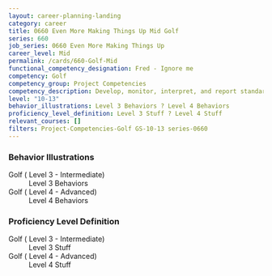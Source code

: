 ```yaml
---
layout: career-planning-landing
category: career
title: 0660 Even More Making Things Up Mid Golf
series: 660
job_series: 0660 Even More Making Things Up
career_level: Mid
permalink: /cards/660-Golf-Mid
functional_competency_designation: Fred - Ignore me
competency: Golf
competency_group: Project Competencies
competency_description: Develop, monitor, interpret, and report standardized processes/operations to ensure transparency and compliance with financial statutory, regulatory, and leadership guidance with the intent of promoting effectiveness and accountability.
level: "10-13"
behavior_illustrations: Level 3 Behaviors ? Level 4 Behaviors
proficiency_level_definition: Level 3 Stuff ? Level 4 Stuff
relevant_courses: []
filters: Project-Competencies-Golf GS-10-13 series-0660
---
```


<div class="desktop:grid-col-6 margin-y-205">
  <div class="border-top-05 bg-white padding-2 shadow-5 height-full members-hover border-1px border-gray-30 border-top-orange radius-lg">
    <h3>Behavior Illustrations</h3>
    <dl class="text-base"><dt>Golf ( Level 3 - Intermediate)</dt><dd>Level 3 Behaviors</dd><dt>Golf ( Level 4 - Advanced)</dt><dd>Level 4 Behaviors</dd></dl>
  </div>
</div>
<div class="desktop:grid-col-6 margin-y-205">
  <div class="border-top-05 bg-white padding-2 shadow-5 height-full members-hover border-1px border-gray-30 border-top-orange radius-lg">
    <h3>Proficiency Level Definition</h3>
    <dl class="text-base"><dt>Golf ( Level 3 - Intermediate)</dt><dd>Level 3 Stuff</dd><dt>Golf ( Level 4 - Advanced)</dt><dd>Level 4 Stuff</dd></dl>
  </div>
</div>